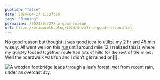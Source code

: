 ```yaml
---
publish: "false"
date: 2024-04-27 17:37:06
tags: "Running"
permalink: /2024/04/27/no-good-reason
url: https://ericmwalk.blog/2024/04/27/no-good-reason.html
---
```


No good reason but thought it was  good idea to utilize my 2 hr and 45 min wisely. All went well on this [run ](https://strava.com/activities/11277627906)until around mile 12 I realized this is where my quickly tossed together route had lots of hills for the rest of the miles. Well the boardwalk was fun and I didn’t get rained on🤷‍♂️.

![A wooden footbridge leads through a leafy forest, wet from recent rain, under an overcast sky.](https://ericmwalk.blog/uploads/2024/img-8742.jpeg)